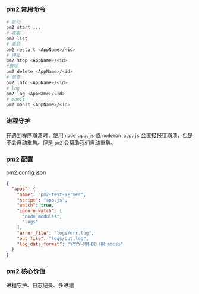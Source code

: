 ### pm2 常用命令

```bash
# 启动
pm2 start ...
# 查看
pm2 list
# 重启
pm2 restart <AppName>/<id>
# 停止
pm2 stop <AppName>/<id>
#删除
pm2 delete <AppName>/<id>
# 信息
pm2 info <AppName>/<id>
# log
pm2 log <AppName>/<id>
# monit
pm2 monit <AppName>/<id>
```

### 进程守护
在遇到程序崩溃时，使用 `node app.js` 或 `nodemon app.js` 会直接报错崩溃，但是不会自动重启。但是 `pm2` 会帮助我们自动重启。

### pm2 配置
pm2.config.json
```json
{
  "apps": {
    "name": "pm2-test-server",
    "script": "app.js",
    "watch": true,
    "ignore_watch": [
      "node_modules",
      "logs"
    ],
    "error_file": "logs/err.log",
    "out_file": "logs/out.log",
    "log_data_format": "YYYY-MM-DD HH:mm:ss"
  }
}
```
### pm2 核心价值
进程守护、日志记录、多进程
